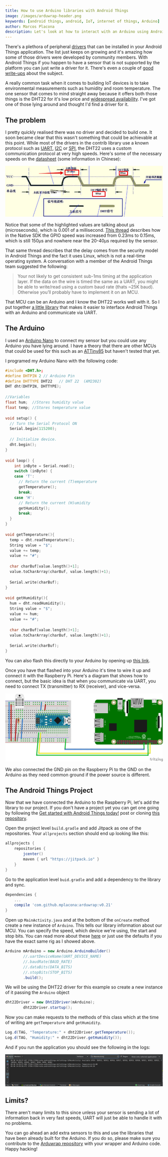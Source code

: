 ```yaml
---
title: How to use Arduino libraries with Android Things
image: /images/arduwrap-header.png
keywords: [android things, android, IoT, internet of things, Arduino]
author: Marcos Placona
description: Let's look at how to interact with an Arduino using Android things to get access to all the Arduino's libraries
---
```


There's a plethora of peripheral [drivers](https://github.com/androidthings/contrib-drivers) that can be installed in your Android Things application. The list just keeps on growing and it's amazing how some of those drivers were developed by community members. With Android Things if you happen to have a sensor that is not supported by the platform you can just write a driver for it. There's even a couple of [good](https://www.novoda.com/blog/writing-your-first-android-things-driver-p1/) [write-ups](http://blog.blundellapps.co.uk/tut-android-things-writing-a-pir-motion-sensor-driver/) about the subject.

A really common task when it comes to building IoT devices is to take environmental measurements such as humidity and room temperature. The one sensor that comes to mind straight away because it offers both those things is the DHT22 for it's low price and [widespread availability](http://amzn.to/2nI7hYO). I've got one of those lying around and thought I'd find a driver for it.

## The problem

I pretty quickly realised there was no driver and decided to build one. It soon became clear that this wasn't something that could be achievable at this point. While most of the drivers in the contrib library use a known protocol such as [UART](https://developer.android.com/things/sdk/pio/uart.html), [I2C](https://developer.android.com/things/sdk/pio/i2c.html) or [SPI](https://developer.android.com/things/sdk/pio/spi.html), the DHT22 uses a custom communication protocol at very high speeds. Here's some of the necessary speeds on the [datasheet](https://www.sparkfun.com/datasheets/Sensors/Temperature/DHT22.pdf) (some information in Chinese):

![DHT 22 required speeds](/images/DHT22-datasheet.png)

Notice that some of the highlighted values are talking about μs (microseconds), which is 0.001 of a millisecond. [This thread](https://code.google.com/p/android/issues/detail?id=234016&sort=-id&colspec=ID%20Type%20Status%20Owner%20Summary%20Stars) describes how in the Native SDK the GPIO speed was increased from 0.23ms to 0.15ms, which is still 150μs and nowhere near the 20-40μs required by the sensor.

That same thread describes that the delay comes from the security model in Android Things and the fact it uses Linux, which is not a real-time operating system. A conversation with a member of the Android Things team suggested the following:

> Your not likely to get consistent sub-1ms timing at the application layer. If the data on the wire is timed the same as a UART, you might be able to write/read using a custom baud rate (thats ~25K baud). Otherwise you’ll probably have to implement it on an MCU.

That MCU can be an Arduino and I know the DHT22 works well with it. So I put together [a little library](https://github.com/mplacona/arduwrap) that makes it easier to interface Android Things with an Arduino and communicate via UART.

## The Arduino
I used an [Arduino Nano](http://amzn.to/2mMzNsV) to connect my sensor but you could use any Arduino you have lying around. I have a theory that there are other MCUs that could be used for this such as an [ATTiny85](http://www.microchip.com/wwwproducts/en/ATtiny85) but haven't tested that yet.

I programed my Arduino Nano with the following code:

```cpp
#include <DHT.h>;
#define DHTPIN 2 // Arduino Pin
#define DHTTYPE DHT22   // DHT 22  (AM2302)
DHT dht(DHTPIN, DHTTYPE);

//Variables
float hum;  //Stores humidity value
float temp; //Stores temperature value

void setup() {                
  // Turn the Serial Protocol ON
  Serial.begin(115200);
  
  // Initialize device.
  dht.begin();
}

void loop() {
    int inByte = Serial.read();
    switch (inByte) {
    case 'T':
      // Return the current (T)emperature
      getTemperature();
      break;
    case 'H':
      // Return the current (H)umidity
      getHumidity();
      break;
  }
}

void getTemperature(){
  temp = dht.readTemperature();
  String value = "$";
  value += temp;
  value += "#";
  
  char charBuf[value.length()+1];
  value.toCharArray(charBuf, value.length()+1);
  
  Serial.write(charBuf);
}

void getHumidity(){
  hum = dht.readHumidity();
  String value = "$";
  value += hum;
  value += "#";
  
  char charBuf[value.length()+1];
  value.toCharArray(charBuf, value.length()+1);
  
  Serial.write(charBuf);
}
```

You can also flash this directly to your Arduino by opening up [this link](https://create.arduino.cc/editor/mplacona/db600d03-e19c-444e-891b-88f3569ba7e4/preview).

Once you have that flashed into your Arduino it's time to wire it up and connect it with the Raspberry Pi. Here's a diagram that shows how to connect, but the basic idea is that when you communicate via UART, you need to connect TX (transmitter) to RX (receiver), and vice-versa.

![Arduino and Raspberry Pi Connected](/images/arduwrap.png)

We also connected the GND pin on the Raspberry Pi to the GND on the Arduino as they need common ground if the power source is different.

## The Android Things Project
Now that we have connected the Arduino to the Raspberry Pi, let's add the library to our project. If you don't have a project yet you can get one going by following the [Get started with Android Things today!](/2017/01/03/get-started-with-android-things-today/) post or cloning [this repository](https://github.com/mplacona/HelloThings).

Open the project level `build.gradle` and add Jitpack as one of the repositories. Your `allprojects` section should end up looking like this:

```groovy
allprojects {
    repositories {
        jcenter()
        maven { url "https://jitpack.io" }
    }
}
```

Go to the application level `buid.gradle` and add a dependency to the library and sync.

```groovy
dependencies {
    ...
    compile 'com.github.mplacona:arduwrap:v0.21'
}
```

Open up `MainActivity.java` and at the bottom of the `onCreate` method create a new instance of `Arduino`. This tells our library information about our MCU. You can specify the speed, which device we're using, the start and stop bits. You can read more about these [here](https://developer.android.com/things/sdk/pio/uart.html#configuring_port_parameters) or just use the defaults if you have the exact same rig as I showed above.

```java
Arduino mArduino = new Arduino.ArduinoBuilder()
        //.uartDeviceName(UART_DEVICE_NAME)
        //.baudRate(BAUD_RATE)
        //.dataBits(DATA_BITS)
        //.stopBits(STOP_BITS)
        .build();
```

We will be using the DHT22 driver for this example so create a new instance of it passing the `Arduino` object

```java
dht22Driver = new Dht22Driver(mArduino);
        dht22Driver.startup();
```

Now you can make requests to the methods of this class which at the time of writing are `getTemperature` and `getHumidity`.

```java
Log.d(TAG, "Temperature:" + dht22Driver.getTemperature());
Log.d(TAG, "Humidity:" + dht22Driver.getHumidity());
```

And if you run the application you should see the following in the logs:

![Arduwrap temperature adn humidity logs](/images/arduwrap-logs.png)

## Limits?
There aren't many limits to this since unless your sensor is sending a lot of information back in very fast speeds, UART will just be able to handle it with no problems.

You can go ahead an add extra sensors to this and use the libraries that have been already built for the Arduino. If you do so, please make sure you contribute to the [Arduwrap repository](https://github.com/mplacona/arduwrap) with your wrapper and Arduino code. Happy hacking!